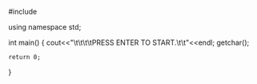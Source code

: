 #include<iostream>

using namespace std;

int main()
{
    cout<<"\t\t\t\tPRESS ENTER TO START.\t\t"<<endl;
    getchar(); 
    
    
    
    
    
    
    
    
    
    return 0;
}
